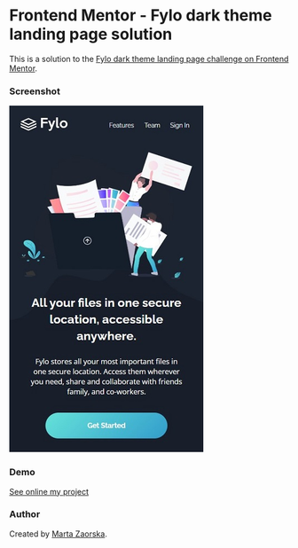 # Frontend Mentor - Fylo dark theme landing page solution

This is a solution to the [Fylo dark theme landing page challenge on Frontend Mentor](https://www.frontendmentor.io/challenges/fylo-dark-theme-landing-page-5ca5f2d21e82137ec91a50fd).  

### Screenshot

![](./screenshot.jpg)

### Demo

[See online my project](http://martazaorska.github.io/fylo-landing-page)


### Author

Created by [Marta Zaorska](https://martazaorska.github.io/portfolio/).

